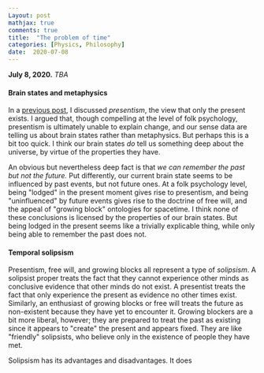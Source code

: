 ```yaml
---
Layout: post
mathjax: true
comments: true
title:  "The problem of time"
categories: [Physics, Philosophy]
date:  2020-07-08
---
```


**July 8, 2020.** *TBA*

#### Brain states and metaphysics

In a
[previous post](https://hapax.github.io/philosophy/physics/psychology-time/),
I discussed *presentism*, the view that only the present exists.
I argued that, though compelling at the level of folk psychology,
presentism is ultimately unable to explain change, and our sense data
are telling us about brain states rather than metaphysics.
But perhaps this is a bit too quick.
I think our brain states *do* tell us something deep about the
universe, by virtue of the properties they have.

An obvious but nevertheless deep fact is that *we can remember the
past but not the future.*
Put differently, our current brain state seems to be influenced by
past events, but not future ones.
At a folk psychology level, being "lodged" in the present moment gives
rise to presentism, and being "uninfluenced" by future events gives
rise to the doctrine of free will, and the appeal of "growing block"
ontologies for spacetime.
I think none of these conclusions is licensed by the properties of our brain states.
But being lodged in the present seems like a trivially explicable
thing, while only being able to remember the past does not.

#### Temporal solipsism

Presentism, free will, and growing blocks all represent a
type of *solipsism*.
A solipsist proper treats the fact that they cannot experience other
minds as conclusive evidence that other minds do not exist.
A presentist treats the fact that only experience the
present as evidence no other times exist.
Similarly, an enthusiast of growing blocks or free will treats the
future as non-existent because they have yet to encounter it.
Growing blockers are a bit more liberal, however; they are prepared to
treat the past as existing since it appears to "create" the present
and appears fixed.
They are like "friendly" solipsists, who believe only in the existence
of people they have met.

Solipsism has its advantages and disadvantages.
It does 
